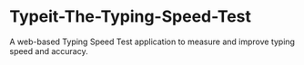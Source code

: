 # Typeit-The-Typing-Speed-Test
A web-based Typing Speed Test application to measure and improve typing speed and accuracy.
